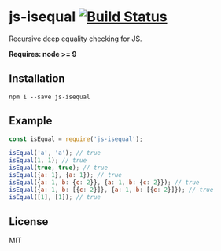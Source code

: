 # js-isequal [![Build Status](https://travis-ci.org/iamdevonbutler/js-isequal.svg?branch=master)](https://travis-ci.org/iamdevonbutler/js-isequal)

Recursive deep equality checking for JS.

**Requires: node >= 9**

## Installation
```
npm i --save js-isequal
```

## Example
```javascript
const isEqual = require('js-isequal');

isEqual('a', 'a'); // true
isEqual(1, 1); // true
isEqual(true, true); // true
isEqual({a: 1}, {a: 1}); // true
isEqual({a: 1, b: {c: 2}}, {a: 1, b: {c: 2}}); // true
isEqual({a: 1, b: [{c: 2}]}, {a: 1, b: [{c: 2}]}); // true
isEqual([1], [1]); // true
```

## License
MIT
